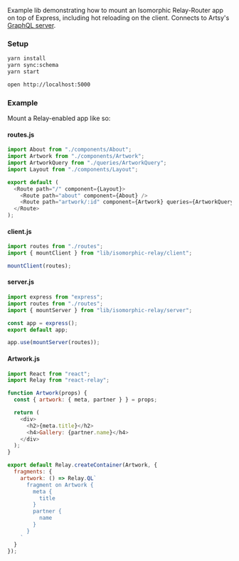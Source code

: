 Example lib demonstrating how to mount an Isomorphic Relay-Router app on top of Express, including hot reloading on the client. Connects to Artsy's [GraphQL server](https://github.com/artsy/metaphysics).

### Setup

```bash
yarn install
yarn sync:schema
yarn start

open http://localhost:5000
```

### Example

Mount a Relay-enabled app like so:

#### routes.js

```javascript
import About from "./components/About";
import Artwork from "./components/Artwork";
import ArtworkQuery from "./queries/ArtworkQuery";
import Layout from "./components/Layout";

export default (
  <Route path="/" component={Layout}>
    <Route path="about" component={About} />
    <Route path="artwork/:id" component={Artwork} queries={ArtworkQuery} />
  </Route>
);
```

#### client.js

```javascript
import routes from "./routes";
import { mountClient } from "lib/isomorphic-relay/client";

mountClient(routes);
```

#### server.js

```javascript
import express from "express";
import routes from "./routes";
import { mountServer } from "lib/isomorphic-relay/server";

const app = express();
export default app;

app.use(mountServer(routes));
```

#### Artwork.js

```javascript
import React from "react";
import Relay from "react-relay";

function Artwork(props) {
  const { artwork: { meta, partner } } = props;

  return (
    <div>
      <h2>{meta.title}</h2>
      <h4>Gallery: {partner.name}</h4>
    </div>
  );
}

export default Relay.createContainer(Artwork, {
  fragments: {
    artwork: () => Relay.QL`
      fragment on Artwork {
        meta {
          title
        }
        partner {
          name
        }
      }
    `
  }
});
```

